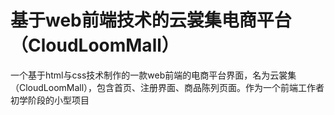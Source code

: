 # 基于web前端技术的云裳集电商平台（CloudLoomMall）
一个基于html与css技术制作的一款web前端的电商平台界面，名为云裳集（CloudLoomMall），包含首页、注册界面、商品陈列页面。作为一个前端工作者初学阶段的小型项目
